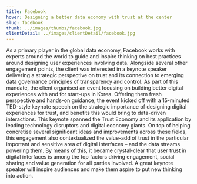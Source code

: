 ```yaml
---
title: Facebook
hover: Designing a better data economy with trust at the center
slug: facebook
thumb: ../images/thumbs/facebook.jpg
clientDetail: ../images/clientDetail/facebook.jpg
---
```


As a primary player in the global data economy, Facebook works with experts around the world to guide and inspire thinking on best practices around designing user experiences involving data. Alongside several other engagement points, the client was interested in a keynote speaker delivering a strategic perspective on trust and its connection to emerging data governance principles of transparency and control.
As part of this mandate, the client organised an event focusing on building better digital experiences with and for start-ups in Korea. Offering them fresh perspective and hands-on guidance, the event kicked off with a 15-minuted TED-style keynote speech on the strategic importance of designing digital experiences for trust, and benefits this would bring to data-driven interactions. This keynote spanned the Trust Economy and its application by leading technology disruptors and digital economy giants.
On top of helping concretise several significant ideas and improvements across these fields, this engagement also contextualized the value-add of trust in the particular important and sensitive area of digital interfaces – and the data streams powering them. By means of this, it became crystal-clear that user trust in digital interfaces is among the top factors driving engagement, social sharing and value generation for all parties involved. A great keynote speaker will inspire audiences and make them aspire to put new thinking into action.
